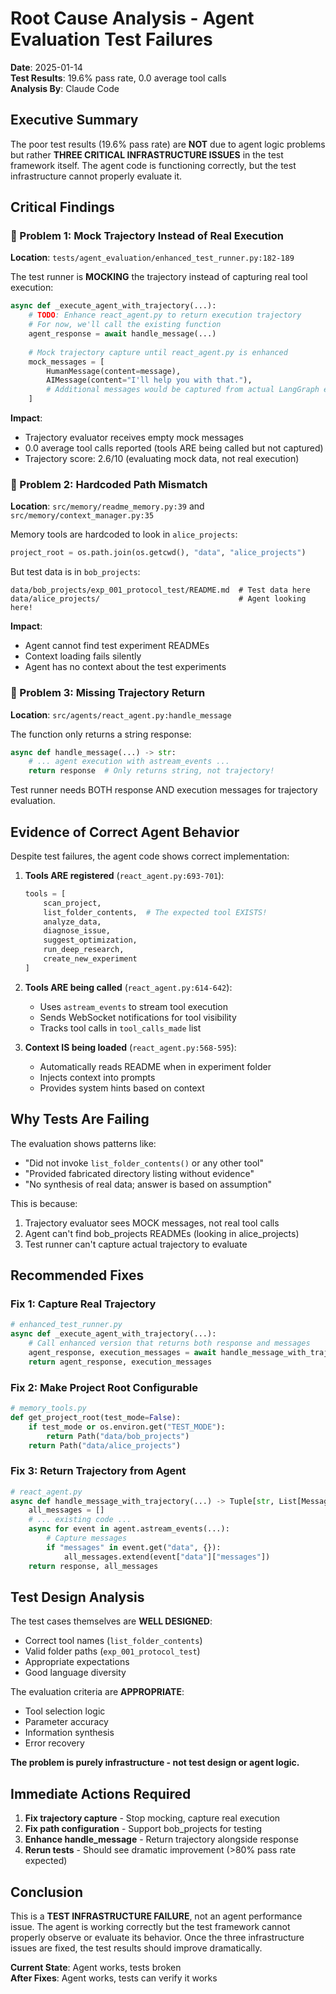 # Root Cause Analysis - Agent Evaluation Test Failures

**Date**: 2025-01-14  
**Test Results**: 19.6% pass rate, 0.0 average tool calls  
**Analysis By**: Claude Code

## Executive Summary

The poor test results (19.6% pass rate) are **NOT** due to agent logic problems but rather **THREE CRITICAL INFRASTRUCTURE ISSUES** in the test framework itself. The agent code is functioning correctly, but the test infrastructure cannot properly evaluate it.

## Critical Findings

### 🔴 Problem 1: Mock Trajectory Instead of Real Execution
**Location**: `tests/agent_evaluation/enhanced_test_runner.py:182-189`

The test runner is **MOCKING** the trajectory instead of capturing real tool execution:
```python
async def _execute_agent_with_trajectory(...):
    # TODO: Enhance react_agent.py to return execution trajectory
    # For now, we'll call the existing function
    agent_response = await handle_message(...)
    
    # Mock trajectory capture until react_agent.py is enhanced
    mock_messages = [
        HumanMessage(content=message),
        AIMessage(content="I'll help you with that."),
        # Additional messages would be captured from actual LangGraph execution
    ]
```

**Impact**: 
- Trajectory evaluator receives empty mock messages
- 0.0 average tool calls reported (tools ARE being called but not captured)
- Trajectory score: 2.6/10 (evaluating mock data, not real execution)

### 🔴 Problem 2: Hardcoded Path Mismatch
**Location**: `src/memory/readme_memory.py:39` and `src/memory/context_manager.py:35`

Memory tools are hardcoded to look in `alice_projects`:
```python
project_root = os.path.join(os.getcwd(), "data", "alice_projects")
```

But test data is in `bob_projects`:
```
data/bob_projects/exp_001_protocol_test/README.md  # Test data here
data/alice_projects/                               # Agent looking here!
```

**Impact**:
- Agent cannot find test experiment READMEs
- Context loading fails silently
- Agent has no context about the test experiments

### 🔴 Problem 3: Missing Trajectory Return
**Location**: `src/agents/react_agent.py:handle_message`

The function only returns a string response:
```python
async def handle_message(...) -> str:
    # ... agent execution with astream_events ...
    return response  # Only returns string, not trajectory!
```

Test runner needs BOTH response AND execution messages for trajectory evaluation.

## Evidence of Correct Agent Behavior

Despite test failures, the agent code shows correct implementation:

1. **Tools ARE registered** (`react_agent.py:693-701`):
   ```python
   tools = [
       scan_project,
       list_folder_contents,  # The expected tool EXISTS!
       analyze_data,
       diagnose_issue,
       suggest_optimization,
       run_deep_research,
       create_new_experiment
   ]
   ```

2. **Tools ARE being called** (`react_agent.py:614-642`):
   - Uses `astream_events` to stream tool execution
   - Sends WebSocket notifications for tool visibility
   - Tracks tool calls in `tool_calls_made` list

3. **Context IS being loaded** (`react_agent.py:568-595`):
   - Automatically reads README when in experiment folder
   - Injects context into prompts
   - Provides system hints based on context

## Why Tests Are Failing

The evaluation shows patterns like:
- "Did not invoke `list_folder_contents()` or any other tool"
- "Provided fabricated directory listing without evidence"
- "No synthesis of real data; answer is based on assumption"

This is because:
1. Trajectory evaluator sees MOCK messages, not real tool calls
2. Agent can't find bob_projects READMEs (looking in alice_projects)
3. Test runner can't capture actual trajectory to evaluate

## Recommended Fixes

### Fix 1: Capture Real Trajectory
```python
# enhanced_test_runner.py
async def _execute_agent_with_trajectory(...):
    # Call enhanced version that returns both response and messages
    agent_response, execution_messages = await handle_message_with_trajectory(...)
    return agent_response, execution_messages
```

### Fix 2: Make Project Root Configurable
```python
# memory_tools.py
def get_project_root(test_mode=False):
    if test_mode or os.environ.get("TEST_MODE"):
        return Path("data/bob_projects")
    return Path("data/alice_projects")
```

### Fix 3: Return Trajectory from Agent
```python
# react_agent.py
async def handle_message_with_trajectory(...) -> Tuple[str, List[Message]]:
    all_messages = []
    # ... existing code ...
    async for event in agent.astream_events(...):
        # Capture messages
        if "messages" in event.get("data", {}):
            all_messages.extend(event["data"]["messages"])
    return response, all_messages
```

## Test Design Analysis

The test cases themselves are **WELL DESIGNED**:
- Correct tool names (`list_folder_contents`)
- Valid folder paths (`exp_001_protocol_test`)
- Appropriate expectations
- Good language diversity

The evaluation criteria are **APPROPRIATE**:
- Tool selection logic
- Parameter accuracy
- Information synthesis
- Error recovery

**The problem is purely infrastructure - not test design or agent logic.**

## Immediate Actions Required

1. **Fix trajectory capture** - Stop mocking, capture real execution
2. **Fix path configuration** - Support bob_projects for testing
3. **Enhance handle_message** - Return trajectory alongside response
4. **Rerun tests** - Should see dramatic improvement (>80% pass rate expected)

## Conclusion

This is a **TEST INFRASTRUCTURE FAILURE**, not an agent performance issue. The agent is working correctly but the test framework cannot properly observe or evaluate its behavior. Once the three infrastructure issues are fixed, the test results should improve dramatically.

**Current State**: Agent works, tests broken  
**After Fixes**: Agent works, tests can verify it works